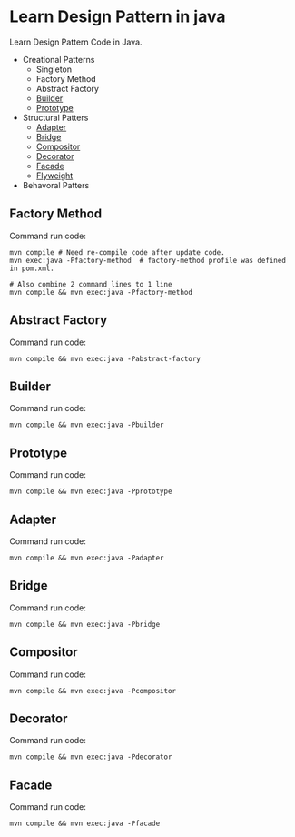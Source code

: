 # Learn Design Pattern in java
Learn Design Pattern Code in Java.

- Creational Patterns
  - Singleton
  - Factory Method
  - Abstract Factory
  - [Builder](src/main/java/com/despat/creational/builder/readme.md)
  - [Prototype](src/main/java/com/despat/creational/prototype/readme.md)
- Structural Patters
  - [Adapter](src/main/java/com/despat/structural/adapter/readme.md)
  - [Bridge](src/main/java/com/despat/structural/bridge/readme.md)
  - [Compositor](src/main/java/com/despat/structural/compositor/readme.md)
  - [Decorator](src/main/java/com/despat/structural/decorator/readme.md)
  - [Facade](src/main/java/com/despat/structural/facade/readme.md)
  - [Flyweight](src/main/java/com/despat/structural/flyweight/readme.md)
- Behavoral Patters

## Factory Method

Command run code:

```shell
mvn compile # Need re-compile code after update code.
mvn exec:java -Pfactory-method  # factory-method profile was defined in pom.xml.

# Also combine 2 command lines to 1 line 
mvn compile && mvn exec:java -Pfactory-method
```
## Abstract Factory

Command run code:

```shell
mvn compile && mvn exec:java -Pabstract-factory
```
## Builder

Command run code:

```shell
mvn compile && mvn exec:java -Pbuilder
```

## Prototype

Command run code:

```shell
mvn compile && mvn exec:java -Pprototype
```

## Adapter

Command run code:

```shell
mvn compile && mvn exec:java -Padapter
```

## Bridge

Command run code:

```shell
mvn compile && mvn exec:java -Pbridge
```

## Compositor

Command run code:

```shell
mvn compile && mvn exec:java -Pcompositor
```

## Decorator

Command run code:

```shell
mvn compile && mvn exec:java -Pdecorator
```

## Facade

Command run code:

```shell
mvn compile && mvn exec:java -Pfacade
```
